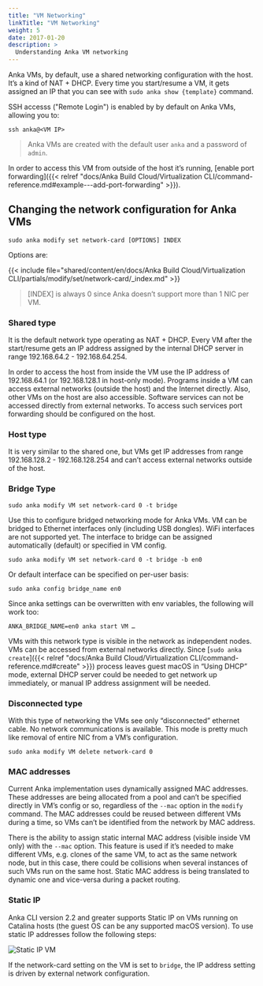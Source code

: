 ```yaml
---
title: "VM Networking"
linkTitle: "VM Networking"
weight: 5
date: 2017-01-20
description: >
  Understanding Anka VM networking
---
```


Anka VMs, by default, use a shared networking configuration with the host. It’s a kind of NAT + DHCP. Every time you start/resume a VM, it gets assigned an IP that you can see with `sudo anka show {template}` command.

SSH accesss ("Remote Login") is enabled by by default on Anka VMs, allowing you to:

```shell
ssh anka@<VM IP>
```

> Anka VMs are created with the default user `anka` and a password of `admin`.

In order to access this VM from outside of the host it’s running, [enable port forwarding]({{< relref "docs/Anka Build Cloud/Virtualization CLI/command-reference.md#example---add-port-forwarding" >}}).

## Changing the network configuration for Anka VMs

```shell
sudo anka modify set network-card [OPTIONS] INDEX
```

Options are:

{{< include file="shared/content/en/docs/Anka Build Cloud/Virtualization CLI/partials/modify/set/network-card/_index.md" >}}

> [INDEX] is always 0 since Anka doesn’t support more than 1 NIC per VM.

### Shared type
It is the default network type operating as NAT + DHCP. Every VM after the start/resume gets an IP address assigned by the internal DHCP server in range 192.168.64.2 - 192.168.64.254. 

In order to access the host from inside the VM use the IP address of 192.168.64.1 (or 192.168.128.1 in host-only mode). Programs inside a VM can access external networks (outside the host) and the Internet directly. Also, other VMs on the host are also accessible. Software services can not be accessed directly from external networks. To access such services port forwarding should be configured on the host.

### Host type
It is very similar to the shared one, but VMs get IP addresses from range 192.168.128.2 - 192.168.128.254 and can’t access external networks outside of the host.

### Bridge Type

```shell
sudo anka modify VM set network-card 0 -t bridge
```

Use this to configure bridged networking mode for Anka VMs. VM can be bridged to Ethernet interfaces only (including USB dongles). WiFi interfaces are not supported yet. The interface to bridge can be assigned automatically (default) or specified in VM config.

```shell
sudo anka modify VM set network-card 0 -t bridge -b en0
```

Or default interface can be specified on per-user basis:

```shell
sudo anka config bridge_name en0
```

Since anka settings can be overwritten with env variables, the following will work too:

`ANKA_BRIDGE_NAME=en0 anka start VM …`

VMs with this network type is visible in the network as independent nodes. VMs can be accessed from external networks directly. Since [`sudo anka create`]({{< relref "docs/Anka Build Cloud/Virtualization CLI/command-reference.md#create" >}}) process leaves guest macOS in “Using DHCP” mode, external DHCP server could be needed to get network up immediately, or manual IP address assignment will be needed.

### Disconnected type
With this type of networking the VMs see only “disconnected” ethernet cable. No network communications is available. This mode is pretty much like removal of entire NIC from a VM’s configuration.

```shell
sudo anka modify VM delete network-card 0
```

### MAC addresses
Current Anka implementation uses dynamically assigned MAC addresses. These addresses are being allocated from a pool and can’t be specified directly in VM’s config or so, regardless of the `--mac` option in the `modify` command. The MAC addresses could be reused between different VMs during a time, so VMs can’t be identified from the network by MAC address.

There is the ability to assign static internal MAC address (visible inside VM only) with the `--mac` option. This feature is used if it’s needed to make different VMs, e.g. clones of the same VM, to act as the same network node, but in this case, there could be collisions when several instances of such VMs run on the same host. Static MAC address is being translated to dynamic one and vice-versa during a packet routing.

### Static IP
Anka CLI version 2.2 and greater supports Static IP on VMs running on Catalina hosts (the guest OS can be any supported macOS version). To use static IP addresses follow the following steps:

![Static IP VM](/images/anka-vm-networking/anka-vm-networking.png)

If the network-card setting on the VM is set to `bridge`, the IP address setting is driven by external network configuration.





